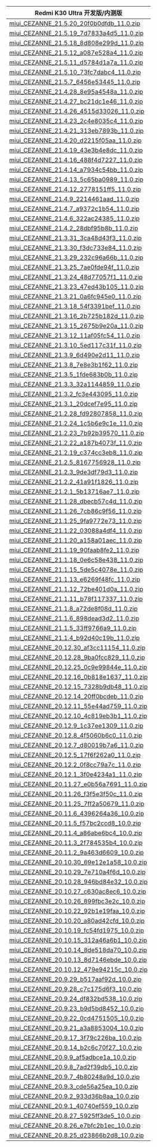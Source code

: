 | Redmi K30 Ultra  开发版/内测版    |
| ---- |
| [miui_CEZANNE_21.5.20_20f0b0dfdb_11.0.zip](https://hugeota.d.miui.com/21.5.20/miui_CEZANNE_21.5.20_20f0b0dfdb_11.0.zip)    |
| [miui_CEZANNE_21.5.19_7d7833a4d5_11.0.zip](https://hugeota.d.miui.com/21.5.19/miui_CEZANNE_21.5.19_7d7833a4d5_11.0.zip)    |
| [miui_CEZANNE_21.5.18_8d808e299d_11.0.zip](https://hugeota.d.miui.com/21.5.18/miui_CEZANNE_21.5.18_8d808e299d_11.0.zip)    |
| [miui_CEZANNE_21.5.12_a087e528a4_11.0.zip](https://hugeota.d.miui.com/21.5.12/miui_CEZANNE_21.5.12_a087e528a4_11.0.zip)    |
| [miui_CEZANNE_21.5.11_d5784d1a7a_11.0.zip](https://hugeota.d.miui.com/21.5.11/miui_CEZANNE_21.5.11_d5784d1a7a_11.0.zip)    |
| [miui_CEZANNE_21.5.10_73fc7dabc4_11.0.zip](https://hugeota.d.miui.com/21.5.10/miui_CEZANNE_21.5.10_73fc7dabc4_11.0.zip)    |
| [miui_CEZANNE_21.5.7_6456e53445_11.0.zip](https://hugeota.d.miui.com/21.5.7/miui_CEZANNE_21.5.7_6456e53445_11.0.zip)    |
| [miui_CEZANNE_21.4.28_8e95a4548a_11.0.zip](https://hugeota.d.miui.com/21.4.28/miui_CEZANNE_21.4.28_8e95a4548a_11.0.zip)    |
| [miui_CEZANNE_21.4.27_bc21dc1e46_11.0.zip](https://hugeota.d.miui.com/21.4.27/miui_CEZANNE_21.4.27_bc21dc1e46_11.0.zip)    |
| [miui_CEZANNE_21.4.26_4515d33026_11.0.zip](https://hugeota.d.miui.com/21.4.26/miui_CEZANNE_21.4.26_4515d33026_11.0.zip)    |
| [miui_CEZANNE_21.4.23_2c4e8035c4_11.0.zip](https://hugeota.d.miui.com/21.4.23/miui_CEZANNE_21.4.23_2c4e8035c4_11.0.zip)    |
| [miui_CEZANNE_21.4.21_313eb7893b_11.0.zip](https://hugeota.d.miui.com/21.4.21/miui_CEZANNE_21.4.21_313eb7893b_11.0.zip)    |
| [miui_CEZANNE_21.4.20_d2215f05aa_11.0.zip](https://hugeota.d.miui.com/21.4.20/miui_CEZANNE_21.4.20_d2215f05aa_11.0.zip)    |
| [miui_CEZANNE_21.4.19_43e3b4e8dc_11.0.zip](https://hugeota.d.miui.com/21.4.19/miui_CEZANNE_21.4.19_43e3b4e8dc_11.0.zip)    |
| [miui_CEZANNE_21.4.16_488f4d7227_11.0.zip](https://hugeota.d.miui.com/21.4.16/miui_CEZANNE_21.4.16_488f4d7227_11.0.zip)    |
| [miui_CEZANNE_21.4.14_a7934c54bb_11.0.zip](https://hugeota.d.miui.com/21.4.14/miui_CEZANNE_21.4.14_a7934c54bb_11.0.zip)    |
| [miui_CEZANNE_21.4.13_5c65ba0989_11.0.zip](https://hugeota.d.miui.com/21.4.13/miui_CEZANNE_21.4.13_5c65ba0989_11.0.zip)    |
| [miui_CEZANNE_21.4.12_2778151ff5_11.0.zip](https://hugeota.d.miui.com/21.4.12/miui_CEZANNE_21.4.12_2778151ff5_11.0.zip)    |
| [miui_CEZANNE_21.4.9_2214461aad_11.0.zip](https://hugeota.d.miui.com/21.4.9/miui_CEZANNE_21.4.9_2214461aad_11.0.zip)    |
| [miui_CEZANNE_21.4.7_a9372c1b54_11.0.zip](https://hugeota.d.miui.com/21.4.7/miui_CEZANNE_21.4.7_a9372c1b54_11.0.zip)    |
| [miui_CEZANNE_21.4.6_322ac24385_11.0.zip](https://hugeota.d.miui.com/21.4.6/miui_CEZANNE_21.4.6_322ac24385_11.0.zip)    |
| [miui_CEZANNE_21.4.2_28dbf95b8b_11.0.zip](https://hugeota.d.miui.com/21.4.2/miui_CEZANNE_21.4.2_28dbf95b8b_11.0.zip)    |
| [miui_CEZANNE_21.3.31_3ca48d43f3_11.0.zip](https://hugeota.d.miui.com/21.3.31/miui_CEZANNE_21.3.31_3ca48d43f3_11.0.zip)    |
| [miui_CEZANNE_21.3.30_f3dc733e84_11.0.zip](https://hugeota.d.miui.com/21.3.30/miui_CEZANNE_21.3.30_f3dc733e84_11.0.zip)    |
| [miui_CEZANNE_21.3.29_232c96a66b_11.0.zip](https://hugeota.d.miui.com/21.3.29/miui_CEZANNE_21.3.29_232c96a66b_11.0.zip)    |
| [miui_CEZANNE_21.3.25_7ae0fde94f_11.0.zip](https://hugeota.d.miui.com/21.3.25/miui_CEZANNE_21.3.25_7ae0fde94f_11.0.zip)    |
| [miui_CEZANNE_21.3.24_48d77057f1_11.0.zip](https://hugeota.d.miui.com/21.3.24/miui_CEZANNE_21.3.24_48d77057f1_11.0.zip)    |
| [miui_CEZANNE_21.3.23_47ed43b105_11.0.zip](https://hugeota.d.miui.com/21.3.23/miui_CEZANNE_21.3.23_47ed43b105_11.0.zip)    |
| [miui_CEZANNE_21.3.21_0a6fc945e0_11.0.zip](https://hugeota.d.miui.com/21.3.21/miui_CEZANNE_21.3.21_0a6fc945e0_11.0.zip)    |
| [miui_CEZANNE_21.3.18_54f3391bef_11.0.zip](https://hugeota.d.miui.com/21.3.18/miui_CEZANNE_21.3.18_54f3391bef_11.0.zip)    |
| [miui_CEZANNE_21.3.16_2b725b182d_11.0.zip](https://hugeota.d.miui.com/21.3.16/miui_CEZANNE_21.3.16_2b725b182d_11.0.zip)    |
| [miui_CEZANNE_21.3.15_2675b9e20a_11.0.zip](https://hugeota.d.miui.com/21.3.15/miui_CEZANNE_21.3.15_2675b9e20a_11.0.zip)    |
| [miui_CEZANNE_21.3.12_11af05fc54_11.0.zip](https://hugeota.d.miui.com/21.3.12/miui_CEZANNE_21.3.12_11af05fc54_11.0.zip)    |
| [miui_CEZANNE_21.3.10_5ed117c31f_11.0.zip](https://hugeota.d.miui.com/21.3.10/miui_CEZANNE_21.3.10_5ed117c31f_11.0.zip)    |
| [miui_CEZANNE_21.3.9_6d490e2d11_11.0.zip](https://hugeota.d.miui.com/21.3.9/miui_CEZANNE_21.3.9_6d490e2d11_11.0.zip)    |
| [miui_CEZANNE_21.3.8_7e8e3b1f62_11.0.zip](https://hugeota.d.miui.com/21.3.8/miui_CEZANNE_21.3.8_7e8e3b1f62_11.0.zip)    |
| [miui_CEZANNE_21.3.5_1fde683b0b_11.0.zip](https://hugeota.d.miui.com/21.3.5/miui_CEZANNE_21.3.5_1fde683b0b_11.0.zip)    |
| [miui_CEZANNE_21.3.3_32a1144859_11.0.zip](https://hugeota.d.miui.com/21.3.3/miui_CEZANNE_21.3.3_32a1144859_11.0.zip)    |
| [miui_CEZANNE_21.3.2_fc3e443095_11.0.zip](https://hugeota.d.miui.com/21.3.2/miui_CEZANNE_21.3.2_fc3e443095_11.0.zip)    |
| [miui_CEZANNE_21.3.1_20dcef7e95_11.0.zip](https://hugeota.d.miui.com/21.3.1/miui_CEZANNE_21.3.1_20dcef7e95_11.0.zip)    |
| [miui_CEZANNE_21.2.28_fd92807858_11.0.zip](https://hugeota.d.miui.com/21.2.28/miui_CEZANNE_21.2.28_fd92807858_11.0.zip)    |
| [miui_CEZANNE_21.2.24_1c5b6e9c1e_11.0.zip](https://hugeota.d.miui.com/21.2.24/miui_CEZANNE_21.2.24_1c5b6e9c1e_11.0.zip)    |
| [miui_CEZANNE_21.2.23_7b92b39570_11.0.zip](https://hugeota.d.miui.com/21.2.23/miui_CEZANNE_21.2.23_7b92b39570_11.0.zip)    |
| [miui_CEZANNE_21.2.22_a187b4073f_11.0.zip](https://hugeota.d.miui.com/21.2.22/miui_CEZANNE_21.2.22_a187b4073f_11.0.zip)    |
| [miui_CEZANNE_21.2.19_c374cc3eb8_11.0.zip](https://hugeota.d.miui.com/21.2.19/miui_CEZANNE_21.2.19_c374cc3eb8_11.0.zip)    |
| [miui_CEZANNE_21.2.5_8167756928_11.0.zip](https://hugeota.d.miui.com/21.2.5/miui_CEZANNE_21.2.5_8167756928_11.0.zip)    |
| [miui_CEZANNE_21.2.3_9de3df79d3_11.0.zip](https://hugeota.d.miui.com/21.2.3/miui_CEZANNE_21.2.3_9de3df79d3_11.0.zip)    |
| [miui_CEZANNE_21.2.2_41a91f1826_11.0.zip](https://hugeota.d.miui.com/21.2.2/miui_CEZANNE_21.2.2_41a91f1826_11.0.zip)    |
| [miui_CEZANNE_21.2.1_5b13716ae7_11.0.zip](https://hugeota.d.miui.com/21.2.1/miui_CEZANNE_21.2.1_5b13716ae7_11.0.zip)    |
| [miui_CEZANNE_21.1.28_dbecb57c4d_11.0.zip](https://hugeota.d.miui.com/21.1.28/miui_CEZANNE_21.1.28_dbecb57c4d_11.0.zip)    |
| [miui_CEZANNE_21.1.26_7cb86c9f56_11.0.zip](https://hugeota.d.miui.com/21.1.26/miui_CEZANNE_21.1.26_7cb86c9f56_11.0.zip)    |
| [miui_CEZANNE_21.1.25_9fa9772e73_11.0.zip](https://hugeota.d.miui.com/21.1.25/miui_CEZANNE_21.1.25_9fa9772e73_11.0.zip)    |
| [miui_CEZANNE_21.1.22_03088a4df4_11.0.zip](https://hugeota.d.miui.com/21.1.22/miui_CEZANNE_21.1.22_03088a4df4_11.0.zip)    |
| [miui_CEZANNE_21.1.20_a158a01aec_11.0.zip](https://hugeota.d.miui.com/21.1.20/miui_CEZANNE_21.1.20_a158a01aec_11.0.zip)    |
| [miui_CEZANNE_21.1.19_90faab8fe2_11.0.zip](https://hugeota.d.miui.com/21.1.19/miui_CEZANNE_21.1.19_90faab8fe2_11.0.zip)    |
| [miui_CEZANNE_21.1.18_0e6c58e438_11.0.zip](https://hugeota.d.miui.com/21.1.18/miui_CEZANNE_21.1.18_0e6c58e438_11.0.zip)    |
| [miui_CEZANNE_21.1.15_5de5c4078e_11.0.zip](https://hugeota.d.miui.com/21.1.15/miui_CEZANNE_21.1.15_5de5c4078e_11.0.zip)    |
| [miui_CEZANNE_21.1.13_e6269f48fc_11.0.zip](https://hugeota.d.miui.com/21.1.13/miui_CEZANNE_21.1.13_e6269f48fc_11.0.zip)    |
| [miui_CEZANNE_21.1.12_72be401d0a_11.0.zip](https://hugeota.d.miui.com/21.1.12/miui_CEZANNE_21.1.12_72be401d0a_11.0.zip)    |
| [miui_CEZANNE_21.1.11_b78f117337_11.0.zip](https://hugeota.d.miui.com/21.1.11/miui_CEZANNE_21.1.11_b78f117337_11.0.zip)    |
| [miui_CEZANNE_21.1.8_a72de8f08d_11.0.zip](https://hugeota.d.miui.com/21.1.8/miui_CEZANNE_21.1.8_a72de8f08d_11.0.zip)    |
| [miui_CEZANNE_21.1.6_898dead3d2_11.0.zip](https://hugeota.d.miui.com/21.1.6/miui_CEZANNE_21.1.6_898dead3d2_11.0.zip)    |
| [miui_CEZANNE_21.1.5_33ff9766a9_11.0.zip](https://hugeota.d.miui.com/21.1.5/miui_CEZANNE_21.1.5_33ff9766a9_11.0.zip)    |
| [miui_CEZANNE_21.1.4_b92d40c19b_11.0.zip](https://hugeota.d.miui.com/21.1.4/miui_CEZANNE_21.1.4_b92d40c19b_11.0.zip)    |
| [miui_CEZANNE_20.12.30_af3cc11154_11.0.zip](https://hugeota.d.miui.com/20.12.30/miui_CEZANNE_20.12.30_af3cc11154_11.0.zip)    |
| [miui_CEZANNE_20.12.28_9ba0fcc829_11.0.zip](https://hugeota.d.miui.com/20.12.28/miui_CEZANNE_20.12.28_9ba0fcc829_11.0.zip)    |
| [miui_CEZANNE_20.12.25_0c9e99844e_11.0.zip](https://hugeota.d.miui.com/20.12.25/miui_CEZANNE_20.12.25_0c9e99844e_11.0.zip)    |
| [miui_CEZANNE_20.12.16_0b818e1637_11.0.zip](https://hugeota.d.miui.com/20.12.16/miui_CEZANNE_20.12.16_0b818e1637_11.0.zip)    |
| [miui_CEZANNE_20.12.15_7328b9db48_11.0.zip](https://hugeota.d.miui.com/20.12.15/miui_CEZANNE_20.12.15_7328b9db48_11.0.zip)    |
| [miui_CEZANNE_20.12.14_20ff0bcdeb_11.0.zip](https://hugeota.d.miui.com/20.12.14/miui_CEZANNE_20.12.14_20ff0bcdeb_11.0.zip)    |
| [miui_CEZANNE_20.12.11_55e44ad759_11.0.zip](https://hugeota.d.miui.com/20.12.11/miui_CEZANNE_20.12.11_55e44ad759_11.0.zip)    |
| [miui_CEZANNE_20.12.10_4c819eb3b1_11.0.zip](https://hugeota.d.miui.com/20.12.10/miui_CEZANNE_20.12.10_4c819eb3b1_11.0.zip)    |
| [miui_CEZANNE_20.12.9_1c37ee1309_11.0.zip](https://hugeota.d.miui.com/20.12.9/miui_CEZANNE_20.12.9_1c37ee1309_11.0.zip)    |
| [miui_CEZANNE_20.12.8_4f5060b6c0_11.0.zip](https://hugeota.d.miui.com/20.12.8/miui_CEZANNE_20.12.8_4f5060b6c0_11.0.zip)    |
| [miui_CEZANNE_20.12.7_d80019b7a6_11.0.zip](https://hugeota.d.miui.com/20.12.7/miui_CEZANNE_20.12.7_d80019b7a6_11.0.zip)    |
| [miui_CEZANNE_20.12.5_17f6f262a0_11.0.zip](https://hugeota.d.miui.com/20.12.5/miui_CEZANNE_20.12.5_17f6f262a0_11.0.zip)    |
| [miui_CEZANNE_20.12.2_0f8cc79a7c_11.0.zip](https://hugeota.d.miui.com/20.12.2/miui_CEZANNE_20.12.2_0f8cc79a7c_11.0.zip)    |
| [miui_CEZANNE_20.12.1_3f0e4234a1_11.0.zip](https://hugeota.d.miui.com/20.12.1/miui_CEZANNE_20.12.1_3f0e4234a1_11.0.zip)    |
| [miui_CEZANNE_20.11.27_e0b56a7691_11.0.zip](https://hugeota.d.miui.com/20.11.27/miui_CEZANNE_20.11.27_e0b56a7691_11.0.zip)    |
| [miui_CEZANNE_20.11.26_f3f5e3f50c_11.0.zip](https://hugeota.d.miui.com/20.11.26/miui_CEZANNE_20.11.26_f3f5e3f50c_11.0.zip)    |
| [miui_CEZANNE_20.11.25_7ff2a50679_11.0.zip](https://hugeota.d.miui.com/20.11.25/miui_CEZANNE_20.11.25_7ff2a50679_11.0.zip)    |
| [miui_CEZANNE_20.11.6_4396264a36_10.0.zip](https://hugeota.d.miui.com/20.11.6/miui_CEZANNE_20.11.6_4396264a36_10.0.zip)    |
| [miui_CEZANNE_20.11.5_f57bc2ccd8_10.0.zip](https://hugeota.d.miui.com/20.11.5/miui_CEZANNE_20.11.5_f57bc2ccd8_10.0.zip)    |
| [miui_CEZANNE_20.11.4_a86abe6bc4_10.0.zip](https://hugeota.d.miui.com/20.11.4/miui_CEZANNE_20.11.4_a86abe6bc4_10.0.zip)    |
| [miui_CEZANNE_20.11.3_2f784535b4_10.0.zip](https://hugeota.d.miui.com/20.11.3/miui_CEZANNE_20.11.3_2f784535b4_10.0.zip)    |
| [miui_CEZANNE_20.11.2_9a463d6609_10.0.zip](https://hugeota.d.miui.com/20.11.2/miui_CEZANNE_20.11.2_9a463d6609_10.0.zip)    |
| [miui_CEZANNE_20.10.30_69e12e1a58_10.0.zip](https://hugeota.d.miui.com/20.10.30/miui_CEZANNE_20.10.30_69e12e1a58_10.0.zip)    |
| [miui_CEZANNE_20.10.29_7e710a4f6d_10.0.zip](https://hugeota.d.miui.com/20.10.29/miui_CEZANNE_20.10.29_7e710a4f6d_10.0.zip)    |
| [miui_CEZANNE_20.10.28_946bd84e32_10.0.zip](https://hugeota.d.miui.com/20.10.28/miui_CEZANNE_20.10.28_946bd84e32_10.0.zip)    |
| [miui_CEZANNE_20.10.27_c630ac8ec6_10.0.zip](https://hugeota.d.miui.com/20.10.27/miui_CEZANNE_20.10.27_c630ac8ec6_10.0.zip)    |
| [miui_CEZANNE_20.10.26_899fbc3e2c_10.0.zip](https://hugeota.d.miui.com/20.10.26/miui_CEZANNE_20.10.26_899fbc3e2c_10.0.zip)    |
| [miui_CEZANNE_20.10.22_92b1e19faa_10.0.zip](https://hugeota.d.miui.com/20.10.22/miui_CEZANNE_20.10.22_92b1e19faa_10.0.zip)    |
| [miui_CEZANNE_20.10.20_a80ad42cfd_10.0.zip](https://hugeota.d.miui.com/20.10.20/miui_CEZANNE_20.10.20_a80ad42cfd_10.0.zip)    |
| [miui_CEZANNE_20.10.19_fc54fd1975_10.0.zip](https://hugeota.d.miui.com/20.10.19/miui_CEZANNE_20.10.19_fc54fd1975_10.0.zip)    |
| [miui_CEZANNE_20.10.15_312a46a6b1_10.0.zip](https://hugeota.d.miui.com/20.10.15/miui_CEZANNE_20.10.15_312a46a6b1_10.0.zip)    |
| [miui_CEZANNE_20.10.14_8de518da70_10.0.zip](https://hugeota.d.miui.com/20.10.14/miui_CEZANNE_20.10.14_8de518da70_10.0.zip)    |
| [miui_CEZANNE_20.10.13_8d7146ebde_10.0.zip](https://hugeota.d.miui.com/20.10.13/miui_CEZANNE_20.10.13_8d7146ebde_10.0.zip)    |
| [miui_CEZANNE_20.10.12_479e94215c_10.0.zip](https://hugeota.d.miui.com/20.10.12/miui_CEZANNE_20.10.12_479e94215c_10.0.zip)    |
| [miui_CEZANNE_20.9.29_b517aaf92d_10.0.zip](https://hugeota.d.miui.com/20.9.29/miui_CEZANNE_20.9.29_b517aaf92d_10.0.zip)    |
| [miui_CEZANNE_20.9.28_c7c175d6f3_10.0.zip](https://hugeota.d.miui.com/20.9.28/miui_CEZANNE_20.9.28_c7c175d6f3_10.0.zip)    |
| [miui_CEZANNE_20.9.24_df832bd538_10.0.zip](https://hugeota.d.miui.com/20.9.24/miui_CEZANNE_20.9.24_df832bd538_10.0.zip)    |
| [miui_CEZANNE_20.9.23_b9d5bd8452_10.0.zip](https://hugeota.d.miui.com/20.9.23/miui_CEZANNE_20.9.23_b9d5bd8452_10.0.zip)    |
| [miui_CEZANNE_20.9.22_0cd4751505_10.0.zip](https://hugeota.d.miui.com/20.9.22/miui_CEZANNE_20.9.22_0cd4751505_10.0.zip)    |
| [miui_CEZANNE_20.9.21_a3a8853004_10.0.zip](https://hugeota.d.miui.com/20.9.21/miui_CEZANNE_20.9.21_a3a8853004_10.0.zip)    |
| [miui_CEZANNE_20.9.17_3f79c226ba_10.0.zip](https://hugeota.d.miui.com/20.9.17/miui_CEZANNE_20.9.17_3f79c226ba_10.0.zip)    |
| [miui_CEZANNE_20.9.14_b2c6c70f27_10.0.zip](https://hugeota.d.miui.com/20.9.14/miui_CEZANNE_20.9.14_b2c6c70f27_10.0.zip)    |
| [miui_CEZANNE_20.9.9_af5adbce1a_10.0.zip](https://hugeota.d.miui.com/20.9.9/miui_CEZANNE_20.9.9_af5adbce1a_10.0.zip)    |
| [miui_CEZANNE_20.9.8_7ad2f39db5_10.0.zip](https://hugeota.d.miui.com/20.9.8/miui_CEZANNE_20.9.8_7ad2f39db5_10.0.zip)    |
| [miui_CEZANNE_20.9.7_4b80248a9d_10.0.zip](https://hugeota.d.miui.com/20.9.7/miui_CEZANNE_20.9.7_4b80248a9d_10.0.zip)    |
| [miui_CEZANNE_20.9.3_cde56a25ea_10.0.zip](https://hugeota.d.miui.com/20.9.3/miui_CEZANNE_20.9.3_cde56a25ea_10.0.zip)    |
| [miui_CEZANNE_20.9.2_933d36b8aa_10.0.zip](https://hugeota.d.miui.com/20.9.2/miui_CEZANNE_20.9.2_933d36b8aa_10.0.zip)    |
| [miui_CEZANNE_20.9.1_40740ef559_10.0.zip](https://hugeota.d.miui.com/20.9.1/miui_CEZANNE_20.9.1_40740ef559_10.0.zip)    |
| [miui_CEZANNE_20.8.27_5925ff3de5_10.0.zip](https://hugeota.d.miui.com/20.8.27/miui_CEZANNE_20.8.27_5925ff3de5_10.0.zip)    |
| [miui_CEZANNE_20.8.26_e7bfc2b1ec_10.0.zip](https://hugeota.d.miui.com/20.8.26/miui_CEZANNE_20.8.26_e7bfc2b1ec_10.0.zip)    |
| [miui_CEZANNE_20.8.25_d23866b2d8_10.0.zip](https://hugeota.d.miui.com/20.8.25/miui_CEZANNE_20.8.25_d23866b2d8_10.0.zip)    |
